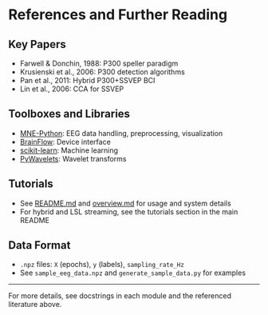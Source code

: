 # References and Further Reading

## Key Papers
- Farwell & Donchin, 1988: P300 speller paradigm
- Krusienski et al., 2006: P300 detection algorithms
- Pan et al., 2011: Hybrid P300+SSVEP BCI
- Lin et al., 2006: CCA for SSVEP

## Toolboxes and Libraries
- [MNE-Python](https://mne.tools/): EEG data handling, preprocessing, visualization
- [BrainFlow](https://brainflow.org/): Device interface
- [scikit-learn](https://scikit-learn.org/): Machine learning
- [PyWavelets](https://pywavelets.readthedocs.io/): Wavelet transforms

## Tutorials
- See [README.md](../README.md) and [overview.md](overview.md) for usage and system details
- For hybrid and LSL streaming, see the tutorials section in the main README

## Data Format
- `.npz` files: `X` (epochs), `y` (labels), `sampling_rate_Hz`
- See `sample_eeg_data.npz` and `generate_sample_data.py` for examples

---

For more details, see docstrings in each module and the referenced literature above.
